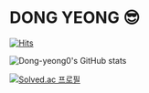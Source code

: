 # DONG YEONG 😎

[![Hits](https://hits.seeyoufarm.com/api/count/incr/badge.svg?url=https%3A%2F%2Fgithub.com%2Fgjbae1212%2Fhit-counter&count_bg=%23000000&title_bg=%23004EFF&icon=&icon_color=%23000000&title=hits&edge_flat=false)](https://hits.seeyoufarm.com)

![Dong-yeong0's GitHub stats](https://github-readme-stats.vercel.app/api?username=dong-yeong0&show_icons=true&theme=github_dark)

[![Solved.ac 프로필](http://mazassumnida.wtf/api/v2/generate_badge?boj=les00035)](https://solved.ac/les00035)
